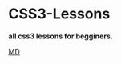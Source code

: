 # CSS3-Lessons

**all css3 lessons for begginers.**

[MD](https://www.markdownguide.org/basic-syntax/)
